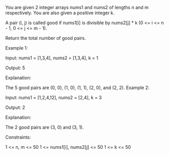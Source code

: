 You are given 2 integer arrays nums1 and nums2 of lengths n and m respectively. You are also given a positive integer k.

A pair (i, j) is called good if nums1[i] is divisible by nums2[j] * k (0 <= i <= n - 1, 0 <= j <= m - 1).

Return the total number of good pairs.

 

Example 1:

Input: nums1 = [1,3,4], nums2 = [1,3,4], k = 1

Output: 5

Explanation:

The 5 good pairs are (0, 0), (1, 0), (1, 1), (2, 0), and (2, 2).
Example 2:

Input: nums1 = [1,2,4,12], nums2 = [2,4], k = 3

Output: 2

Explanation:

The 2 good pairs are (3, 0) and (3, 1).

 

Constraints:

1 <= n, m <= 50
1 <= nums1[i], nums2[j] <= 50
1 <= k <= 50
